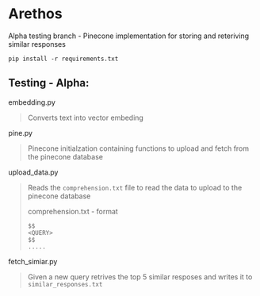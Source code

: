 # Arethos

Alpha testing branch - Pinecone implementation for storing and reteriving similar responses

`pip install -r requirements.txt`

## Testing - Alpha:

embedding.py
> Converts text into vector embeding

pine.py
> Pinecone initialzation containing functions to upload and fetch from the pinecone database

upload_data.py
> Reads the `comprehension.txt` file to read the data to upload to the pinecone database
> 
> comprehension.txt - format
>```
> $$
> <QUERY>
> $$
> .....
> ```
fetch_simiar.py
> Given a new query retrives the top 5 similar resposes and writes it to `similar_responses.txt`


